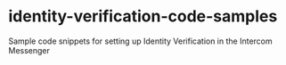 # identity-verification-code-samples
Sample code snippets for setting up Identity Verification in the Intercom Messenger
